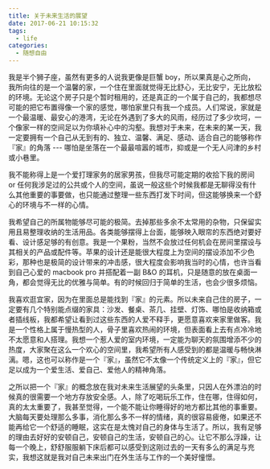 ```yaml
---
title: 关于未来生活的展望
date: 2017-06-21 10:15:32
tags:
  - life
categories:
  - 随想自由
---
```


我是半个狮子座，虽然有更多的人说我更像是巨蟹 boy，所以果真是心之所向，我所向往的是一个温馨的家，一个住在里面就觉得无比舒心，无比安宁，无比放松的环境。无论这个房子只是个暂时租用的，还是真正的一个属于自己的，我都想尽可能的把它布置得像一个家的感觉，哪怕家里只有我一个成员。人们常说，家就是一个最温暖、最安心的港湾，无论在外遇到了多大的风雨，经历过了多少坎坷，一个像家一样的空间足以为你填补心中的沟壑。我想对于未来，在未来的某一天，我一定要拥有一个自己从无到有的、独立、温馨、满足、感动、适合自己的能够称作『家』的角落 --- 哪怕是坐落在一个最最喧嚣的城市，抑或是一个无人问津的乡村或小巷里。

我不能称得上是一个爱打理家务的居家男孩，但我尽可能定期的收拾下我的房间 or 任何我涉足过的公共或个人的空间，虽说一般这些个时候我都是无聊得没有什么其他重要的事要做，也只能通过整理一些东西打发下时间，但这能够换来一个舒心的环境与不一样的心情。

我希望自己的所属物能够尽可能的极简。去掉那些多余不太常用的杂物，只保留实用且易整理收纳的生活用品。各类能够摆得上台面，能够映入眼帘的东西绝对要好看、设计感足够的有创意。我是一个果粉，当然不会放过任何机会在房间里摆设与其相关的产品或配件等。苹果的设计还是能很大程度上为空间的摆设添加不少色彩，那种也是极简的设计带来的冲击感，很大程度会影响我当时的心情，也许当看到自己心爱的 macbook pro 并搭配着一副 B&O 的耳机，只是随意的放在桌面一角，都会觉得无比的优雅与简单。有的时候回归于简单的生活，也会少很多烦恼。
<!-- more -->
我喜欢逛宜家，因为在里面总是能找到『家』的元素。所以未来自己住的房子，一定要有几个特别能点缀的家具：沙发、餐桌、茶几、挂壁、灯饰、哪怕是收纳箱或者插线板，我都希望让看到过这些东西的人爱不释手，更愿意喜欢来家里做客。我是一个性格上属于慢热型的人，骨子里喜欢热闹的环境，但表面看上去有点冷冷地不太愿意和人搭理。我想一个惹人爱的室内环境，一定能为聊天的氛围增添不少的热度，大家聚在这么一个欢心的空间里，我希望所有人感受到的都是温暖与畅快淋漓。嗯，这也可以称作是一个『家』，虽然它不太像一个传统定义上的『家』，但它足以成为一个爱生活、爱自己、爱他人的精神角落。

之所以把一个『家』的概念放在我对未来生活展望的头条里，只因人在外漂泊的时候真的很需要一个地方存放安全感。人，除了吃喝玩乐工作，住在哪，住得如何，真的太太重要了，我甚至觉得，一个能不能让你睡得好的地方都比其他的事重要。大脑每天要处理那么多事，消化那么多不一样的情绪，真的很容易疲倦，如果还不能再给它一个舒适的睡眠，这实在是太愧对自己的身体与生活了。所以，我有足够的理由去好好的安顿自己，安顿自己的生活，安顿自己的心。让它不那么浮躁，让每一个晚上，舒舒服服躺下床后都可以感受到这刚过去的一天有多么的满足与充实，我想这就是我对自己未来出门在外生活与工作的一个美好憧憬。
